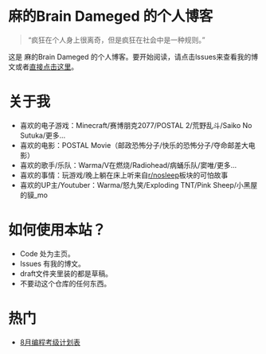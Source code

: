 # 麻的Brain Dameged 的个人博客
> “疯狂在个人身上很离奇，但是疯狂在社会中是一种规则。”

这是 麻的Brain Dameged 的个人博客。要开始阅读，请点击lssues来查看我的博文或者[直接点击这里](https://github.com/naosunshang/blog/issues)。
# 关于我
+ 喜欢的电子游戏：Minecraft/赛博朋克2077/POSTAL 2/荒野乱斗/Saiko No Sutuka/更多...
+ 喜欢的电影：POSTAL Movie（邮政恐怖分子/快乐的恐怖分子/夺命邮差大电影）
+ 喜欢的歌手/乐队：Warma/V在燃烧/Radiohead/病蛹乐队/窦唯/更多...
+ 喜欢的事情：玩游戏/晚上躺在床上听来自[r/nosleep](https://www.reddit.com/r/nosleep/)板块的可怕故事
+ 喜欢的UP主/Youtuber：Warma/怒九笑/Exploding TNT/Pink Sheep/小黑屋的貘_mo
# 如何使用本站？
+ Code 处为主页。
+ Issues 有我的博文。
+ draft文件夹里装的都是草稿。
+ 不要动这个仓库的任何东西。
# 热门
+ [8月编程考级计划表](https://github.com/naosunshang/blog/issues/2)
